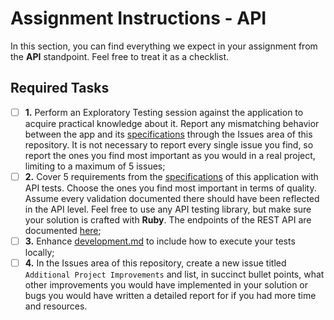 # Assignment Instructions - API
In this section, you can find everything we expect in your assignment from the **API** standpoint. Feel free to treat it as a checklist.

## Required Tasks
- [ ] **1.** Perform an Exploratory Testing session against the application to acquire practical knowledge about it. Report any mismatching behavior between the app and its [specifications](../requirements.md) through the Issues area of this repository. It is not necessary to report every single issue you find, so report the ones you find most important as you would in a real project, limiting to a maximum of 5 issues;
- [ ] **2.** Cover 5 requirements from the [specifications](../requirements.md) of this application with API tests. Choose the ones you find most important in terms of quality. Assume every validation documented there should have been reflected in the API level. Feel free to use any API testing library, but make sure your solution is crafted with **Ruby**. The endpoints of the REST API are documented [here](../api.md);
- [ ] **3.** Enhance [development.md](../development.md) to include how to execute your tests locally;
- [ ] **4.** In the Issues area of this repository, create a new issue titled `Additional Project Improvements` and list, in succinct bullet points, what other improvements you would have implemented in your solution or bugs you would have written a detailed report for if you had more time and resources.
